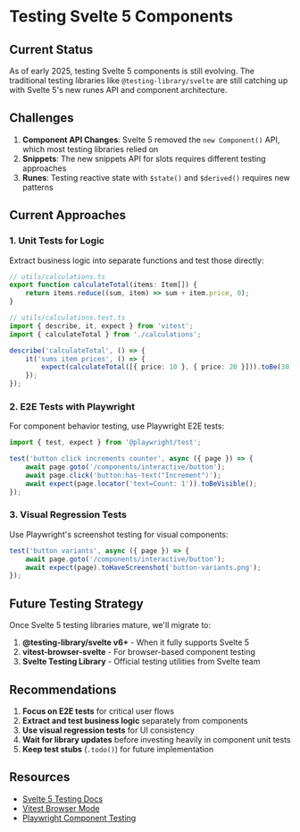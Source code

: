 # Testing Svelte 5 Components

## Current Status

As of early 2025, testing Svelte 5 components is still evolving. The traditional testing libraries like `@testing-library/svelte` are still catching up with Svelte 5's new runes API and component architecture.

## Challenges

1. **Component API Changes**: Svelte 5 removed the `new Component()` API, which most testing libraries relied on
2. **Snippets**: The new snippets API for slots requires different testing approaches
3. **Runes**: Testing reactive state with `$state()` and `$derived()` requires new patterns

## Current Approaches

### 1. Unit Tests for Logic

Extract business logic into separate functions and test those directly:

```typescript
// utils/calculations.ts
export function calculateTotal(items: Item[]) {
	return items.reduce((sum, item) => sum + item.price, 0);
}

// utils/calculations.test.ts
import { describe, it, expect } from 'vitest';
import { calculateTotal } from './calculations';

describe('calculateTotal', () => {
	it('sums item prices', () => {
		expect(calculateTotal([{ price: 10 }, { price: 20 }])).toBe(30);
	});
});
```

### 2. E2E Tests with Playwright

For component behavior testing, use Playwright E2E tests:

```typescript
import { test, expect } from '@playwright/test';

test('button click increments counter', async ({ page }) => {
	await page.goto('/components/interactive/button');
	await page.click('button:has-text("Increment")');
	await expect(page.locator('text=Count: 1')).toBeVisible();
});
```

### 3. Visual Regression Tests

Use Playwright's screenshot testing for visual components:

```typescript
test('button variants', async ({ page }) => {
	await page.goto('/components/interactive/button');
	await expect(page).toHaveScreenshot('button-variants.png');
});
```

## Future Testing Strategy

Once Svelte 5 testing libraries mature, we'll migrate to:

1. **@testing-library/svelte v6+** - When it fully supports Svelte 5
2. **vitest-browser-svelte** - For browser-based component testing
3. **Svelte Testing Library** - Official testing utilities from Svelte team

## Recommendations

1. **Focus on E2E tests** for critical user flows
2. **Extract and test business logic** separately from components
3. **Use visual regression tests** for UI consistency
4. **Wait for library updates** before investing heavily in component unit tests
5. **Keep test stubs** (`.todo()`) for future implementation

## Resources

- [Svelte 5 Testing Docs](https://svelte.dev/docs/svelte/testing)
- [Vitest Browser Mode](https://vitest.dev/guide/browser/)
- [Playwright Component Testing](https://playwright.dev/docs/test-components)

